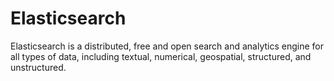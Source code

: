 # Elasticsearch
Elasticsearch is a distributed, free and open search and analytics engine for all types of data, including textual, numerical, geospatial, structured, and unstructured.
